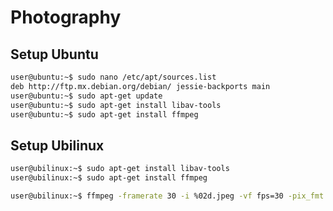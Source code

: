 # Photography

## Setup Ubuntu

```sh
user@ubuntu:~$ sudo nano /etc/apt/sources.list
deb http://ftp.mx.debian.org/debian/ jessie-backports main 
user@ubuntu:~$ sudo apt-get update
user@ubuntu:~$ sudo apt-get install libav-tools
user@ubuntu:~$ sudo apt-get install ffmpeg
```

## Setup Ubilinux

```sh
user@ubilinux:~$ sudo apt-get install libav-tools
user@ubilinux:~$ sudo apt-get install ffmpeg
```

```sh
user@ubilinux:~$ ffmpeg -framerate 30 -i %02d.jpeg -vf fps=30 -pix_fmt yuv420p output.mp4
```